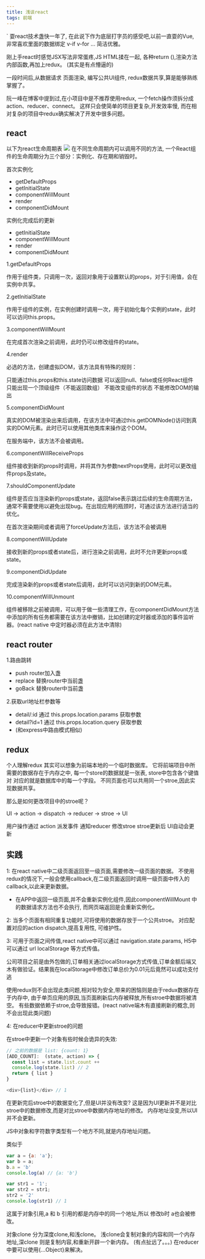 ```yaml
---
title: 浅谈react
tags: 前端
---
```


`
耍react技术盏快一年了,
在此说下作为底层打字员的感受吧,以前一直耍的Vue,非常喜欢里面的数据绑定 v-if v-for ...
简洁优雅。

刚上手react时感觉JSX写法非常蛋疼,JS HTML揉在一起, 各种return (),渲染方法 内部函数,再加上redux。 (其实是有点懵逼的)

一段时间后,从数据请求 页面渲染, 编写公共UI组件, redux数据共享,算是能够熟练掌握了。

阮一峰在博客中提到过,在小项目中是不推荐使用redux,
一个fetch操作须拆分成action、reducer、connect。
这样只会使简单的项目更复杂,开发效率慢,
而在相对复杂的项目中redux确实解决了开发中很多问题。

## react
以下为react生命周期表
![](/images/react_stage.png)
在不同生命周期内可以调用不同的方法,
一个React组件的生命周期分为三个部分：实例化、存在期和销毁时。

首次实例化

- getDefaultProps
- getInitialState
- componentWillMount
- render
- componentDidMount

实例化完成后的更新

* getInitialState
* componentWillMount
* render
* componentDidMount


1.getDefaultProps

作用于组件类，只调用一次，返回对象用于设置默认的props，对于引用值，会在实例中共享。

2.getInitialState

作用于组件的实例，在实例创建时调用一次，用于初始化每个实例的state，此时可以访问this.props。

3.componentWillMount

在完成首次渲染之前调用，此时仍可以修改组件的state。

4.render

必选的方法，创建虚拟DOM，该方法具有特殊的规则：

只能通过this.props和this.state访问数据
可以返回null、false或任何React组件
只能出现一个顶级组件（不能返回数组）
不能改变组件的状态
不能修改DOM的输出

5.componentDidMount

真实的DOM被渲染出来后调用，在该方法中可通过this.getDOMNode()访问到真实的DOM元素。此时已可以使用其他类库来操作这个DOM。

在服务端中，该方法不会被调用。

6.componentWillReceiveProps

组件接收到新的props时调用，并将其作为参数nextProps使用，此时可以更改组件props及state。

7.shouldComponentUpdate

组件是否应当渲染新的props或state，返回false表示跳过后续的生命周期方法，通常不需要使用以避免出现bug。在出现应用的瓶颈时，可通过该方法进行适当的优化。

在首次渲染期间或者调用了forceUpdate方法后，该方法不会被调用

8.componentWillUpdate

接收到新的props或者state后，进行渲染之前调用，此时不允许更新props或state。

9.componentDidUpdate

完成渲染新的props或者state后调用，此时可以访问到新的DOM元素。

10.componentWillUnmount

组件被移除之前被调用，可以用于做一些清理工作，在componentDidMount方法中添加的所有任务都需要在该方法中撤销，比如创建的定时器或添加的事件监听器。(react native 中定时器必须在此方法中清除)

## react router
1.路由跳转
- push router加入盏
- replace  替换router中当前盏
- goBack 替换router中当前盏

2.获取url地址栏参数等

- detail/:id 通过 this.props.location.params 获取参数
- detail?id=1 通过 this.props.location.query 获取参数
- (和express中路由模式相似)

## redux
个人理解redux 其实可以想象为前端本地的一个临时数据库。
它将前端项目中所需要的数据存在于内存之中,
每一个store的数据就是一张表, store中包含各个键值对 对应的就是数据库中的每一个字段。
不同页面也可以共用同一个stroe,因此实现数据共享。

那么是如何更改项目中的stroe呢？

UI -> action -> dispatch -> reducer -> stroe -> UI

用户操作通过 action 派发事件 通知reducer 修改stroe stroe更新后 UI自动会更新

## 实践


1: 在react native中二级页面返回至一级页面,需要修改一级页面的数据。
不使用redux的情况下,一般会使用callback,在二级页面返回时调用一级页面中传入的callback,以此来更新数据。
- 在APP中返回一级页面,并不会重新实例化组件,因此componentWillMount 中的数据请求方法也不会执行, 而网页端返回是会重新实例化。

2: 当多个页面有相同重复功能时,可将使用的数据存放于一个公共stroe。 对应配置对应的action dispatch,提高复用性, 可维护性。

3: 可用于页面之间传值,react native中可以通过 navigation.state.params, H5中可以通过 url localStorage 等方式传值。

公司项目之前是由外包做的,订单相关通过localStorage方式传值,订单金额后端又木有做验证。结果我在localStorage中修改订单总价为0.01元后竟然可以成功支付  逃

使用redux则不会出现此类问题,相对较为安全,带来的困恼则是由于redux数据存在于内存中,
由于单页应用的原因,当页面刷新后内存被释放,所有stroe中数据将被清空。
有些数据依赖于stroe,会导致报错。(react native端木有直接刷新的概念,则不会出现此类问题)

4: 在reducer中更新stroe的问题

在stroe中更新一个对象有些时候会诡异的失效:

```javascript
// 之前的数据是 list: {count: 1}
[ADD_COUNT]:  (state, action) => {
  const list = state.list.count ++
  console.log(state.list) // 2
  return { list }
}

<div>{list}</div> // 1
```
在更新完后stroe中的数据变化了,但是UI并没有改变?
这是因为UI更新并不是对比stroe中的数据修改,而是对比stroe中数据内存地址的修改。
内存地址没变,所以UI并不会更新。

JS中对象和字符数字类型有一个地方不同,就是内存地址问题。

类似于
```javascript
var a = {a: 'a'};
var b = a;
b.a = 'b'
console.log(a) // {a: 'b'}

var str1 = '1';
var str2 = str1;
str2 = '2'
console.log(str1) // 1

```
这属于对象引用,a 和 b 引用的都是内存中的同一个地址,所以 修改b时 a也会被修改。

对象clone 分为深度clone,和浅clone。 浅clone会复制对象的内容和同一个内存地址,深clone 则是复制内容,和重新开辟一个新内存。
(有点扯远了。。。)
在reducer中要可以使用{...Object}来解决。
